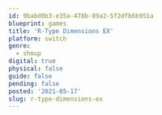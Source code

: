 ```yaml
---
id: 9babd0b3-e35a-478b-89a2-5f2dfb6b951a
blueprint: games
title: 'R-Type Dimensions EX'
platform: switch
genre:
  - shmup
digital: true
physical: false
guide: false
pending: false
posted: '2021-05-17'
slug: r-type-dimensions-ex
---
```

